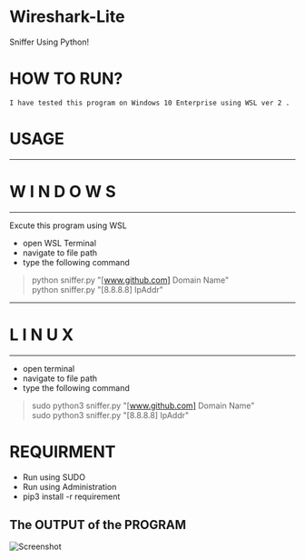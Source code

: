# Wireshark-Lite
Sniffer Using Python! 

# HOW TO RUN?
    I have tested this program on Windows 10 Enterprise using WSL ver 2 .
    
# USAGE 
-----------------------------------
#       W I N D O W S
-----------------------------------
Excute this program using WSL
- open WSL Terminal
- navigate to  file path
- type the following command
>python sniffer.py "[www.github.com] Domain Name" <br/>
>python sniffer.py "[8.8.8.8] IpAddr" <br/>
-----------------------------------
#         L I N U X
-----------------------------------
- open terminal
- navigate to file path
- type the following command
>sudo python3 sniffer.py "[www.github.com] Domain Name" <br/>
>sudo python3 sniffer.py "[8.8.8.8] IpAddr" <br/>

# REQUIRMENT
- Run using SUDO
- Run using Administration
- pip3 install -r requirement

## The OUTPUT of the PROGRAM

![Screenshot](./Output.JPG)
